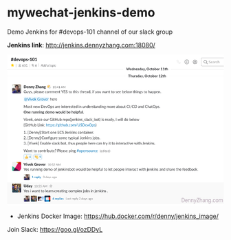 # mywechat-jenkins-demo
Demo Jenkins for #devops-101 channel of our slack group

**Jenkins link**: http://jenkins.dennyzhang.com:18080/

![](images/demo_jenkins.png)

- Jenkins Docker Image: https://hub.docker.com/r/denny/jenkins_image/

Join Slack: https://goo.gl/ozDDyL
